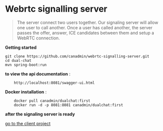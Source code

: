 # Webrtc signalling server

>The server connect two users together.
>Our signaling server will allow one user to call another. 
>Once a user has called another, the server passes the offer, 
>answer, ICE candidates between them and setup a WebRTC connection.

**Getting started**

```
git clone https://github.com/canadmin/webrtc-signalling-server.git
cd dual-chat
mvn spring-boot:run
```
**to view the api documentation** :
        
        http://localhost:8081/swagger-ui.html

**Docker installation** :

        docker pull canadmin/dualchat:first
        docker run -d -p 8081:8081 canadmin/dualchat:first


**after the signaling server is ready**

[go to the client project](https://github.com/canadmin/webrtc-ui)



